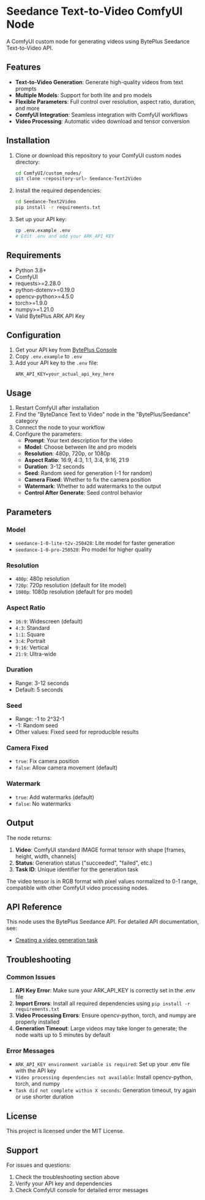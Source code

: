 # Seedance Text-to-Video ComfyUI Node

A ComfyUI custom node for generating videos using BytePlus Seedance Text-to-Video API.

## Features

- **Text-to-Video Generation**: Generate high-quality videos from text prompts
- **Multiple Models**: Support for both lite and pro models
- **Flexible Parameters**: Full control over resolution, aspect ratio, duration, and more
- **ComfyUI Integration**: Seamless integration with ComfyUI workflows
- **Video Processing**: Automatic video download and tensor conversion

## Installation

1. Clone or download this repository to your ComfyUI custom nodes directory:
   ```bash
   cd ComfyUI/custom_nodes/
   git clone <repository-url> Seedance-Text2Video
   ```

2. Install the required dependencies:
   ```bash
   cd Seedance-Text2Video
   pip install -r requirements.txt
   ```

3. Set up your API key:
   ```bash
   cp .env.example .env
   # Edit .env and add your ARK_API_KEY
   ```

## Requirements

- Python 3.8+
- ComfyUI
- requests>=2.28.0
- python-dotenv>=0.19.0
- opencv-python>=4.5.0
- torch>=1.9.0
- numpy>=1.21.0
- Valid BytePlus ARK API Key

## Configuration

1. Get your API key from [BytePlus Console](https://console.byteplus.com/)
2. Copy `.env.example` to `.env`
3. Add your API key to the `.env` file:
   ```
   ARK_API_KEY=your_actual_api_key_here
   ```

## Usage

1. Restart ComfyUI after installation
2. Find the "ByteDance Text to Video" node in the "BytePlus/Seedance" category
3. Connect the node to your workflow
4. Configure the parameters:
   - **Prompt**: Your text description for the video
   - **Model**: Choose between lite and pro models
   - **Resolution**: 480p, 720p, or 1080p
   - **Aspect Ratio**: 16:9, 4:3, 1:1, 3:4, 9:16, 21:9
   - **Duration**: 3-12 seconds
   - **Seed**: Random seed for generation (-1 for random)
   - **Camera Fixed**: Whether to fix the camera position
   - **Watermark**: Whether to add watermarks to the output
   - **Control After Generate**: Seed control behavior

## Parameters

### Model
- `seedance-1-0-lite-t2v-250428`: Lite model for faster generation
- `seedance-1-0-pro-250528`: Pro model for higher quality

### Resolution
- `480p`: 480p resolution
- `720p`: 720p resolution (default for lite model)
- `1080p`: 1080p resolution (default for pro model)

### Aspect Ratio
- `16:9`: Widescreen (default)
- `4:3`: Standard
- `1:1`: Square
- `3:4`: Portrait
- `9:16`: Vertical
- `21:9`: Ultra-wide

### Duration
- Range: 3-12 seconds
- Default: 5 seconds

### Seed
- Range: -1 to 2^32-1
- -1: Random seed
- Other values: Fixed seed for reproducible results

### Camera Fixed
- `true`: Fix camera position
- `false`: Allow camera movement (default)

### Watermark
- `true`: Add watermarks (default)
- `false`: No watermarks

## Output

The node returns:
1. **Video**: ComfyUI standard IMAGE format tensor with shape [frames, height, width, channels]
2. **Status**: Generation status ("succeeded", "failed", etc.)
3. **Task ID**: Unique identifier for the generation task

The video tensor is in RGB format with pixel values normalized to 0-1 range, compatible with other ComfyUI video processing nodes.

## API Reference

This node uses the BytePlus Seedance API. For detailed API documentation, see:
- [Creating a video generation task](https://docs.byteplus.com/en/docs/ModelArk/1520757)

## Troubleshooting

### Common Issues

1. **API Key Error**: Make sure your ARK_API_KEY is correctly set in the .env file
2. **Import Errors**: Install all required dependencies using `pip install -r requirements.txt`
3. **Video Processing Errors**: Ensure opencv-python, torch, and numpy are properly installed
4. **Generation Timeout**: Large videos may take longer to generate; the node waits up to 5 minutes by default

### Error Messages

- `ARK_API_KEY environment variable is required`: Set up your .env file with the API key
- `Video processing dependencies not available`: Install opencv-python, torch, and numpy
- `Task did not complete within X seconds`: Generation timeout, try again or use shorter duration

## License

This project is licensed under the MIT License.

## Support

For issues and questions:
1. Check the troubleshooting section above
2. Verify your API key and dependencies
3. Check ComfyUI console for detailed error messages